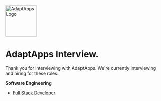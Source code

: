 <img src="https://raw.githubusercontent.com/artanri72/Interview_processing/blob/master/31350272.png" alt="AdaptApps Logo" width="100" height="100">

# AdaptApps Interview. 

Thank you for interviewing with AdaptApps. We're currently interviewing and hiring for these roles:

**Software Engineering**
- [Full Stack Developer](/software-full-stack.md)



